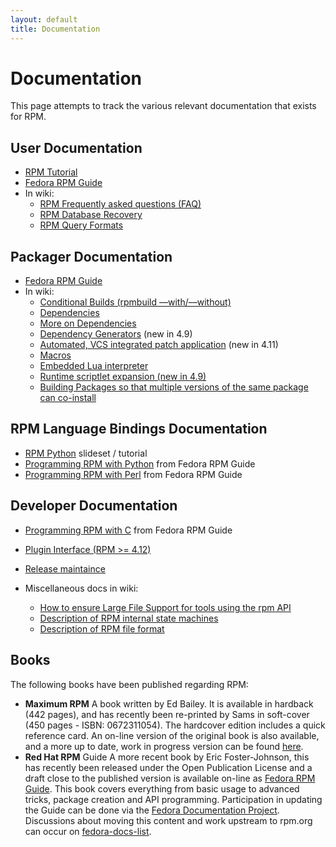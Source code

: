 ```yaml
---
layout: default
title: Documentation
---
```

# Documentation
This page attempts to track the various relevant documentation that exists for RPM.

## User Documentation
* [RPM Tutorial](http://fedoranews.org/alex/tutorial/rpm/)
* [Fedora RPM Guide](http://docs.fedoraproject.org/en-US/Fedora_Draft_Documentation/0.1/html/RPM_Guide/index.html)
* In wiki:
  * [RPM Frequently asked questions (FAQ)](user_doc/faq.html)
  * [RPM Database Recovery](user_doc/db_recovery.html)
  * [RPM Query Formats](user_doc/query_format.html) 

## Packager Documentation
* [Fedora RPM Guide](http://docs.fedoraproject.org/en-US/Fedora_Draft_Documentation/0.1/html/RPM_Guide/index.html)
* In wiki:
  * [Conditional Builds (rpmbuild &#8211;&#8211;with/&#8211;&#8211;without)](packager_doc/conditional_builds.html)
  * [Dependencies](packager_doc/dependencies.html)
  * [More on Dependencies](packager_doc/more_dependencies.html)
  * [Dependency Generators](packager_doc/dependency_generators.html) (new in 4.9)
  * [Automated, VCS integrated patch application](packager_doc/autosetup.html) (new in 4.11)
  * [Macros](packager_doc/macros.html)
  * [Embedded Lua interpreter](packager_doc/lua.html)
  * [Runtime scriptlet expansion (new in 4.9)](packager_doc/scriptlet_expansion.html)
  * [Building Packages so that multiple versions of the same package can co-install](packager_doc/multiple_versions.html)

## RPM Language Bindings Documentation
* [RPM Python](http://www.ukuug.org/events/linux2004/programme/paper-PNasrat-1/rpm-python-slides/frames.html) slideset / tutorial
* [Programming RPM with Python](http://docs.fedoraproject.org/en-US/Fedora_Draft_Documentation/0.1/html/RPM_Guide/ch-rpm-programming-python.html) from Fedora RPM Guide
* [Programming RPM with Perl](http://docs.fedoraproject.org/en-US/Fedora_Draft_Documentation/0.1/html/RPM_Guide/ch-programming-perl.html) from Fedora RPM Guide 

## Developer Documentation
* [Programming RPM with C](http://docs.fedoraproject.org/en-US/Fedora_Draft_Documentation/0.1/html/RPM_Guide/ch-programming-c.html) from Fedora RPM Guide

* [Plugin Interface (RPM >= 4.12)](devel_doc/plugins.html)
* [Release maintaince](devel_doc/release_maintaince.html)

* Miscellaneous docs in wiki:
  * [How to ensure Large File Support for tools using the rpm API](devel_doc/large_files.html)
  * [Description of RPM internal state machines](devel_doc/state_machines.html)
  * [Description of RPM file format](devel_doc/file_format.html)

## Books
The following books have been published regarding RPM:

* **Maximum RPM** A book written by Ed Bailey. It is available in hardback (442 pages), and has recently been re-printed by Sams in soft-cover (450 pages - ISBN: 0672311054). The hardcover edition includes a quick reference card. An on-line version of the original book is also available, and a more up to date, work in progress version can be found [here](max-rpm-snapshot). 
* **Red Hat RPM** Guide A more recent book by Eric Foster-Johnson, this has recently been released under the Open Publication License and a draft close to the published version is available on-line as [Fedora RPM Guide](http://docs.fedoraproject.org/en-US/Fedora_Draft_Documentation/0.1/html/RPM_Guide/index.html). This book covers everything from basic usage to advanced tricks, package creation and API programming. Participation in updating the Guide can be done via the [Fedora Documentation Project](http://fedoraproject.org/wiki/DocsProject). Discussions about moving this content and work upstream to rpm.org can occur on [fedora-docs-list](http://www.redhat.com/mailman/listinfo/fedora-docs-list). 



